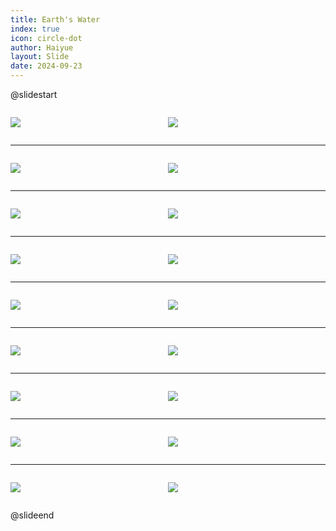 ```yaml
---
title: Earth's Water
index: true
icon: circle-dot
author: Haiyue
layout: Slide
date: 2024-09-23
---
```

 
@slidestart

<div style="display:flex">
<div style="flex:1">

![](https://raw.githubusercontent.com/yclord/reading/refs/heads/master/english/Level-K/Earth's%20Water/001.webp)
</div>
<div style="flex:1">

![](https://raw.githubusercontent.com/yclord/reading/refs/heads/master/english/Level-K/Earth's%20Water/002.webp)
</div>
</div>

---

<div style="display:flex">
<div style="flex:1">

![](https://raw.githubusercontent.com/yclord/reading/refs/heads/master/english/Level-K/Earth's%20Water/003.webp)
</div>
<div style="flex:1">

![](https://raw.githubusercontent.com/yclord/reading/refs/heads/master/english/Level-K/Earth's%20Water/004.webp)
</div>
</div>

---

<div style="display:flex">
<div style="flex:1">

![](https://raw.githubusercontent.com/yclord/reading/refs/heads/master/english/Level-K/Earth's%20Water/005.webp)
</div>
<div style="flex:1">

![](https://raw.githubusercontent.com/yclord/reading/refs/heads/master/english/Level-K/Earth's%20Water/006.webp)
</div>
</div>

---

<div style="display:flex">
<div style="flex:1">

![](https://raw.githubusercontent.com/yclord/reading/refs/heads/master/english/Level-K/Earth's%20Water/007.webp)
</div>
<div style="flex:1">

![](https://raw.githubusercontent.com/yclord/reading/refs/heads/master/english/Level-K/Earth's%20Water/008.webp)
</div>
</div>

---

<div style="display:flex">
<div style="flex:1">

![](https://raw.githubusercontent.com/yclord/reading/refs/heads/master/english/Level-K/Earth's%20Water/009.webp)
</div>
<div style="flex:1">

![](https://raw.githubusercontent.com/yclord/reading/refs/heads/master/english/Level-K/Earth's%20Water/010.webp)
</div>
</div>

---

<div style="display:flex">
<div style="flex:1">

![](https://raw.githubusercontent.com/yclord/reading/refs/heads/master/english/Level-K/Earth's%20Water/011.webp)
</div>
<div style="flex:1">

![](https://raw.githubusercontent.com/yclord/reading/refs/heads/master/english/Level-K/Earth's%20Water/012.webp)
</div>
</div>

---

<div style="display:flex">
<div style="flex:1">

![](https://raw.githubusercontent.com/yclord/reading/refs/heads/master/english/Level-K/Earth's%20Water/013.webp)
</div>
<div style="flex:1">

![](https://raw.githubusercontent.com/yclord/reading/refs/heads/master/english/Level-K/Earth's%20Water/014.webp)
</div>
</div>

---

<div style="display:flex">
<div style="flex:1">

![](https://raw.githubusercontent.com/yclord/reading/refs/heads/master/english/Level-K/Earth's%20Water/015.webp)
</div>
<div style="flex:1">

![](https://raw.githubusercontent.com/yclord/reading/refs/heads/master/english/Level-K/Earth's%20Water/016.webp)
</div>
</div>

---

<div style="display:flex">
<div style="flex:1">

![](https://raw.githubusercontent.com/yclord/reading/refs/heads/master/english/Level-K/Earth's%20Water/017.webp)
</div>
<div style="flex:1">

![](https://raw.githubusercontent.com/yclord/reading/refs/heads/master/english/Level-K/Earth's%20Water/018.webp)
</div>
</div>

@slideend